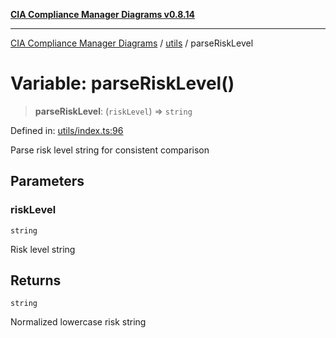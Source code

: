 [**CIA Compliance Manager Diagrams v0.8.14**](../../README.md)

***

[CIA Compliance Manager Diagrams](../../modules.md) / [utils](../README.md) / parseRiskLevel

# Variable: parseRiskLevel()

> **parseRiskLevel**: (`riskLevel`) => `string`

Defined in: [utils/index.ts:96](https://github.com/Hack23/cia-compliance-manager/blob/257dd569f432a46611a1746c832a7e3d29232229/src/utils/index.ts#L96)

Parse risk level string for consistent comparison

## Parameters

### riskLevel

`string`

Risk level string

## Returns

`string`

Normalized lowercase risk string
